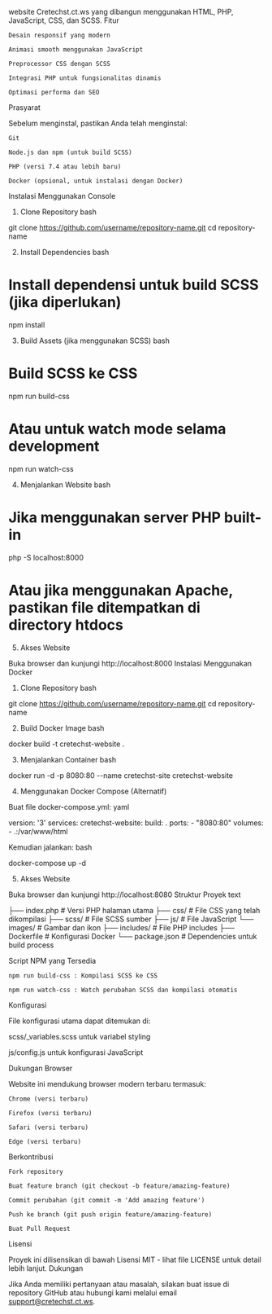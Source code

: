 website Cretechst.ct.ws yang dibangun menggunakan HTML, PHP, JavaScript, CSS, dan SCSS.
Fitur

    Desain responsif yang modern

    Animasi smooth menggunakan JavaScript

    Preprocessor CSS dengan SCSS

    Integrasi PHP untuk fungsionalitas dinamis

    Optimasi performa dan SEO

Prasyarat

Sebelum menginstal, pastikan Anda telah menginstal:

    Git

    Node.js dan npm (untuk build SCSS)

    PHP (versi 7.4 atau lebih baru)

    Docker (opsional, untuk instalasi dengan Docker)

Instalasi Menggunakan Console
1. Clone Repository
bash

git clone https://github.com/username/repository-name.git
cd repository-name

2. Install Dependencies
bash

# Install dependensi untuk build SCSS (jika diperlukan)
npm install

3. Build Assets (jika menggunakan SCSS)
bash

# Build SCSS ke CSS
npm run build-css

# Atau untuk watch mode selama development
npm run watch-css

4. Menjalankan Website
bash

# Jika menggunakan server PHP built-in
php -S localhost:8000

# Atau jika menggunakan Apache, pastikan file ditempatkan di directory htdocs

5. Akses Website

Buka browser dan kunjungi http://localhost:8000
Instalasi Menggunakan Docker
1. Clone Repository
bash

git clone https://github.com/username/repository-name.git
cd repository-name

2. Build Docker Image
bash

docker build -t cretechst-website .

3. Menjalankan Container
bash

docker run -d -p 8080:80 --name cretechst-site cretechst-website

4. Menggunakan Docker Compose (Alternatif)

Buat file docker-compose.yml:
yaml

version: '3'
services:
  cretechst-website:
    build: .
    ports:
      - "8080:80"
    volumes:
      - .:/var/www/html

Kemudian jalankan:
bash

docker-compose up -d

5. Akses Website

Buka browser dan kunjungi http://localhost:8080
Struktur Proyek
text

├── index.php           # Versi PHP halaman utama
├── css/                # File CSS yang telah dikompilasi
├── scss/               # File SCSS sumber
├── js/                 # File JavaScript
└── images/             # Gambar dan ikon
├── includes/          # File PHP includes
├── Dockerfile         # Konfigurasi Docker
└── package.json       # Dependencies untuk build process

Script NPM yang Tersedia

    npm run build-css : Kompilasi SCSS ke CSS

    npm run watch-css : Watch perubahan SCSS dan kompilasi otomatis

Konfigurasi

File konfigurasi utama dapat ditemukan di:

   scss/_variables.scss untuk variabel styling

  js/config.js untuk konfigurasi JavaScript

Dukungan Browser

Website ini mendukung browser modern terbaru termasuk:

    Chrome (versi terbaru)

    Firefox (versi terbaru)

    Safari (versi terbaru)

    Edge (versi terbaru)

Berkontribusi

    Fork repository

    Buat feature branch (git checkout -b feature/amazing-feature)

    Commit perubahan (git commit -m 'Add amazing feature')

    Push ke branch (git push origin feature/amazing-feature)

    Buat Pull Request

Lisensi

Proyek ini dilisensikan di bawah Lisensi MIT - lihat file LICENSE untuk detail lebih lanjut.
Dukungan

Jika Anda memiliki pertanyaan atau masalah, silakan buat issue di repository GitHub atau hubungi kami melalui email support@cretechst.ct.ws.
